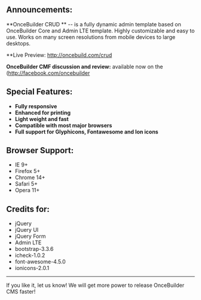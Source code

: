 Announcements:
--------------
**OnceBuilder CRUD ** -- is a fully dynamic admin template based on OnceBuilder Core and Admin LTE template. Highly customizable and easy to use. Works on many screen resolutions from mobile devices to large desktops. 

**Live Preview: http://oncebuild.com/crud

**OnceBuilder CMF discussion and review:** available now on the (http://facebook.com/oncebuilder

Special Features:
-----------------
- **Fully responsive**
- **Enhanced for printing**
- **Light weight and fast**
- **Compatible with most major browsers**
- **Full support for Glyphicons, Fontawesome and Ion icons**

Browser Support:
----------------
- IE 9+
- Firefox 5+
- Chrome 14+
- Safari 5+
- Opera 11+

Credits for:
-----------------
- jQuery
- jQuery UI
- jQuery Form
- Admin LTE
- bootstrap-3.3.6
- icheck-1.0.2
- font-awesome-4.5.0
- ionicons-2.0.1

-----------------

If you like it, let us know! We will get more power to release OnceBuilder CMS faster!